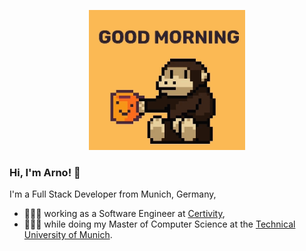 
<p align="center"><img src="https://raw.githubusercontent.com/ArnoClaude/ArnoClaude/refs/heads/main/monke.gif" width="250"/></p>

<h3>Hi, I'm Arno! 👋</h1>

I'm a Full Stack Developer from Munich, Germany,
- 👨🏽‍💻 working as a Software Engineer at <a href="https://www.certivity.io/">Certivity</a>,
- 🧑🏾‍🎓 while doing my Master of Computer Science at the <a href="https://www.tum.de/studium/studienangebot/detail/informatik-master-of-science-msc" target="_blank">Technical University of Munich</a>.
